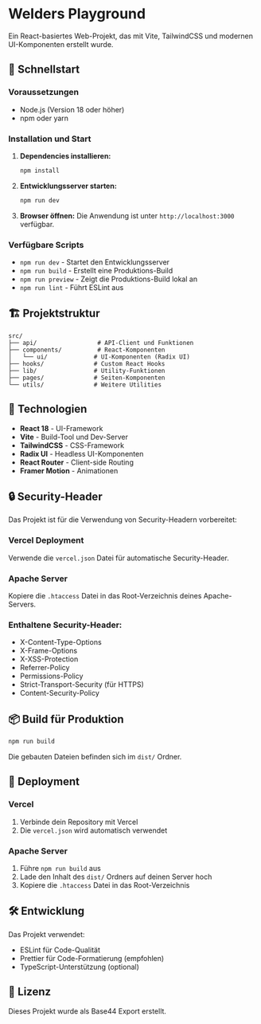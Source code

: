 # Welders Playground 

Ein React-basiertes Web-Projekt, das mit Vite, TailwindCSS und modernen UI-Komponenten erstellt wurde.

## 🚀 Schnellstart

### Voraussetzungen
- Node.js (Version 18 oder höher)
- npm oder yarn

### Installation und Start

1. **Dependencies installieren:**
   ```bash
   npm install
   ```

2. **Entwicklungsserver starten:**
   ```bash
   npm run dev
   ```

3. **Browser öffnen:**
   Die Anwendung ist unter `http://localhost:3000` verfügbar.

### Verfügbare Scripts

- `npm run dev` - Startet den Entwicklungsserver
- `npm run build` - Erstellt eine Produktions-Build
- `npm run preview` - Zeigt die Produktions-Build lokal an
- `npm run lint` - Führt ESLint aus

## 🏗️ Projektstruktur

```
src/
├── api/                 # API-Client und Funktionen
├── components/          # React-Komponenten
│   └── ui/             # UI-Komponenten (Radix UI)
├── hooks/              # Custom React Hooks
├── lib/                # Utility-Funktionen
├── pages/              # Seiten-Komponenten
└── utils/              # Weitere Utilities
```

## 🎨 Technologien

- **React 18** - UI-Framework
- **Vite** - Build-Tool und Dev-Server
- **TailwindCSS** - CSS-Framework
- **Radix UI** - Headless UI-Komponenten
- **React Router** - Client-side Routing
- **Framer Motion** - Animationen

## 🔒 Security-Header

Das Projekt ist für die Verwendung von Security-Headern vorbereitet:

### Vercel Deployment
Verwende die `vercel.json` Datei für automatische Security-Header.

### Apache Server
Kopiere die `.htaccess` Datei in das Root-Verzeichnis deines Apache-Servers.

### Enthaltene Security-Header:
- X-Content-Type-Options
- X-Frame-Options
- X-XSS-Protection
- Referrer-Policy
- Permissions-Policy
- Strict-Transport-Security (für HTTPS)
- Content-Security-Policy

## 📦 Build für Produktion

```bash
npm run build
```

Die gebauten Dateien befinden sich im `dist/` Ordner.

## 🚀 Deployment

### Vercel
1. Verbinde dein Repository mit Vercel
2. Die `vercel.json` wird automatisch verwendet

### Apache Server
1. Führe `npm run build` aus
2. Lade den Inhalt des `dist/` Ordners auf deinen Server hoch
3. Kopiere die `.htaccess` Datei in das Root-Verzeichnis

## 🛠️ Entwicklung

Das Projekt verwendet:
- ESLint für Code-Qualität
- Prettier für Code-Formatierung (empfohlen)
- TypeScript-Unterstützung (optional)

## 📝 Lizenz

Dieses Projekt wurde als Base44 Export erstellt.
